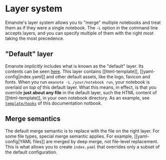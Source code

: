 # Layer system

Emanote's layer system allows you to "merge" multiple notebooks and treat them as if they were a single notebook. The `-L` option in the command line accepts layers, and you can specify multiple of them with the right most taking the most precedence.

## "Default" layer

Emanote *implicitly* includes what is known as the "default" layer. Its contents can be seen [here](https://github.com/EmaApps/emanote/tree/master/default). This layer contains [[html-template]], [[yaml-config|index.yaml]] and other default assets, like the logo, favicon and fonts. When you run `emanote -L /your/notebook run`, your notebook is overlaid *on top of* this default layer. What this means, in effect, is that you override **just about any file** in the default layer, such the HTML content of [[html-template]], in your own notebook directory. As an example, see [`template/hooks`](https://github.com/EmaApps/emanote/tree/master/docs/templates/hooks) of this documentation notbook.

## Merge semantics

The default merge semantic is to replace with the file on the right layer. For some file types, special merge semantic applies. For example, [[yaml-config|YAML files]] are merged by deep merge, not file-level replacement. This is what allows you to create `index.yaml` that overrides only a subset of the default configuration.